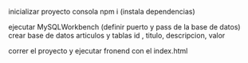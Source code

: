 inicializar proyecto
consola  npm i
(instala dependencias)

ejecutar MySQLWorkbench  (definir puerto y  pass de la base de datos)
crear base de datos articulos y tablas  id , titulo, descripcion, valor

correr el proyecto y ejecutar fronend con el index.html
